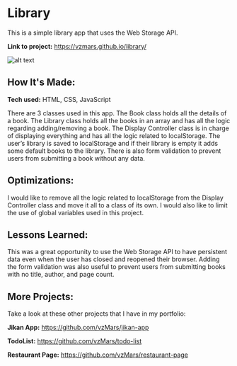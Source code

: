 # Library

This is a simple library app that uses the Web Storage API.

**Link to project:** https://vzmars.github.io/library/

![alt text](https://i.imgur.com/JiLb9It.png)

## How It's Made:

**Tech used:** HTML, CSS, JavaScript

There are 3 classes used in this app. The Book class holds all the details of a book. The Library class holds all the books in an array and has all the logic regarding adding/removing a book. The Display Controller class is in charge of displaying everything and has all the logic related to localStorage. The user’s library is saved to localStorage and if their library is empty it adds some default books to the library. There is also form validation to prevent users from submitting a book without any data.

## Optimizations:

I would like to remove all the logic related to localStorage from the Display Controller class and move it all to a class of its own. I would also like to limit the use of global variables used in this project.

## Lessons Learned:

This was a great opportunity to use the Web Storage API to have persistent data even when the user has closed and reopened their browser. Adding the form validation was also useful to prevent users from submitting books with no title, author, and page count.

## More Projects:

Take a look at these other projects that I have in my portfolio:

**Jikan App:** https://github.com/vzMars/jikan-app

**TodoList:** https://github.com/vzMars/todo-list

**Restaurant Page:** https://github.com/vzMars/restaurant-page
